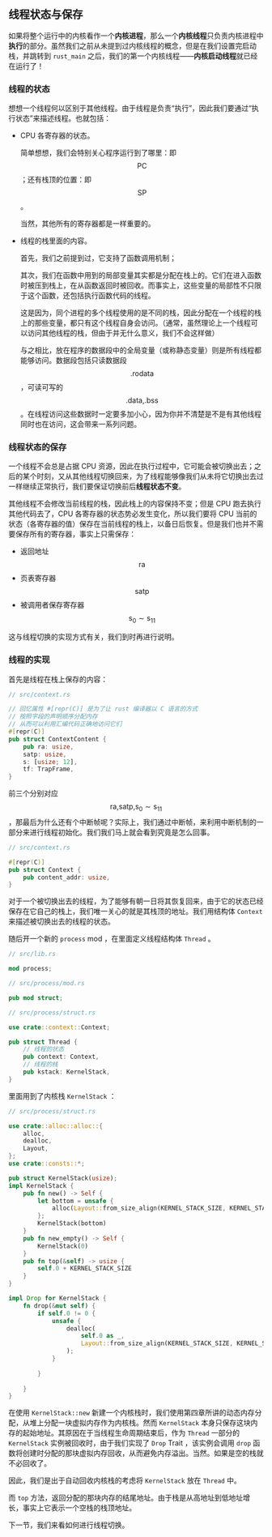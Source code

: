 ## 线程状态与保存

如果将整个运行中的内核看作一个**内核进程**，那么一个**内核线程**只负责内核进程中**执行**的部分。虽然我们之前从未提到过内核线程的概念，但是在我们设置完启动栈，并跳转到 ``rust_main`` 之后，我们的第一个内核线程——**内核启动线程**就已经在运行了！

### 线程的状态

想想一个线程何以区别于其他线程。由于线程是负责“执行”，因此我们要通过“执行状态”来描述线程。也就包括：

* CPU 各寄存器的状态。

  简单想想，我们会特别关心程序运行到了哪里：即 $$\text{PC}$$ ；还有栈顶的位置：即 $$\text{SP}$$ 。

  当然，其他所有的寄存器都是一样重要的。

* 线程的栈里面的内容。

  首先，我们之前提到过，它支持了函数调用机制；

  其次，我们在函数中用到的局部变量其实都是分配在栈上的。它们在进入函数时被压到栈上，在从函数返回时被回收。而事实上，这些变量的局部性不只限于这个函数，还包括执行函数代码的线程。

  这是因为，同个进程的多个线程使用的是不同的栈，因此分配在一个线程的栈上的那些变量，都只有这个线程自身会访问。（通常，虽然理论上一个线程可以访问其他线程的栈，但由于并无什么意义，我们不会这样做）

  与之相比，放在程序的数据段中的全局变量（或称静态变量）则是所有线程都能够访问。数据段包括只读数据段 $$\text{.rodata}$$ ，可读可写的 $$\text{.data,.bss}$$ 。在线程访问这些数据时一定要多加小心，因为你并不清楚是不是有其他线程同时也在访问，这会带来一系列问题。

### 线程状态的保存

一个线程不会总是占据 CPU 资源，因此在执行过程中，它可能会被切换出去；之后的某个时刻，又从其他线程切换回来，为了线程能够像我们从未将它切换出去过一样继续正常执行，我们要保证切换前后**线程状态不变**。

其他线程不会修改当前线程的栈，因此栈上的内容保持不变；但是 CPU 跑去执行其他代码去了，CPU 各寄存器的状态势必发生变化，所以我们要将 CPU 当前的状态（各寄存器的值）保存在当前线程的栈上，以备日后恢复。但是我们也并不需要保存所有的寄存器，事实上只需保存：

* 返回地址 $$\text{ra}$$
* 页表寄存器 $$\text{satp}$$
* 被调用者保存寄存器 $$\text{s}_0\sim\text{s}_{11}$$

这与线程切换的实现方式有关，我们到时再进行说明。

### 线程的实现

首先是线程在栈上保存的内容：

```rust
// src/context.rs

// 回忆属性 #[repr(C)] 是为了让 rust 编译器以 C 语言的方式
// 按照字段的声明顺序分配内存
// 从而可以利用汇编代码正确地访问它们
#[repr(C)]
pub struct ContextContent {
    pub ra: usize,
    satp: usize,
    s: [usize; 12],
    tf: TrapFrame,
}
```

前三个分别对应 $$\text{ra,satp,s}_0\sim\text{s}_{11}$$，那最后为什么还有个中断帧呢？实际上，我们通过中断帧，来利用中断机制的一部分来进行线程初始化。我们我们马上就会看到究竟是怎么回事。

```rust
// src/context.rs

#[repr(C)]
pub struct Context {
    pub content_addr: usize,
}
```

对于一个被切换出去的线程，为了能够有朝一日将其恢复回来，由于它的状态已经保存在它自己的栈上，我们唯一关心的就是其栈顶的地址。我们用结构体 ``Context`` 来描述被切换出去的线程的状态。

随后开一个新的 ``process`` mod ，在里面定义线程结构体 ``Thread`` 。

```rust
// src/lib.rs

mod process;

// src/process/mod.rs

pub mod struct;

// src/process/struct.rs

use crate::context::Context;

pub struct Thread {
    // 线程的状态
    pub context: Context,
    // 线程的栈
    pub kstack: KernelStack,
}
```

里面用到了内核栈 ``KernelStack`` ：

```rust
// src/process/struct.rs

use crate::alloc::alloc::{
    alloc,
    dealloc,
    Layout,
};
use crate::consts::*;

pub struct KernelStack(usize);
impl KernelStack {
    pub fn new() -> Self {
        let bottom = unsafe {
            alloc(Layout::from_size_align(KERNEL_STACK_SIZE, KERNEL_STACK_SIZE).unwrap()) as usize
        };
        KernelStack(bottom)
    }
    pub fn new_empty() -> Self {
        KernelStack(0)
    }
    pub fn top(&self) -> usize {
        self.0 + KERNEL_STACK_SIZE
    }
}

impl Drop for KernelStack {
    fn drop(&mut self) {
        if self.0 != 0 {
            unsafe {
                dealloc(
                    self.0 as _,
                    Layout::from_size_align(KERNEL_STACK_SIZE, KERNEL_STACK_SIZE).unwrap(),
                );
            }
        
        }
        
    }
}
```

在使用 ``KernelStack::new`` 新建一个内核栈时，我们使用第四章所讲的动态内存分配，从堆上分配一块虚拟内存作为内核栈。然而 ``KernelStack`` 本身只保存这块内存的起始地址。其原因在于当线程生命周期结束后，作为 ``Thread`` 一部分的 ``KernelStack`` 实例被回收时，由于我们实现了 ``Drop`` Trait ，该实例会调用 ``drop`` 函数将创建时分配的那块虚拟内存回收，从而避免内存溢出。当然。如果是空的栈就不必回收了。

因此，我们是出于自动回收内核栈的考虑将 ``KernelStack`` 放在 ``Thread`` 中。

而 ``top`` 方法，返回分配的那块内存的结尾地址。由于栈是从高地址到低地址增长，事实上它表示一个空栈的栈顶地址。

下一节，我们来看如何进行线程切换。
